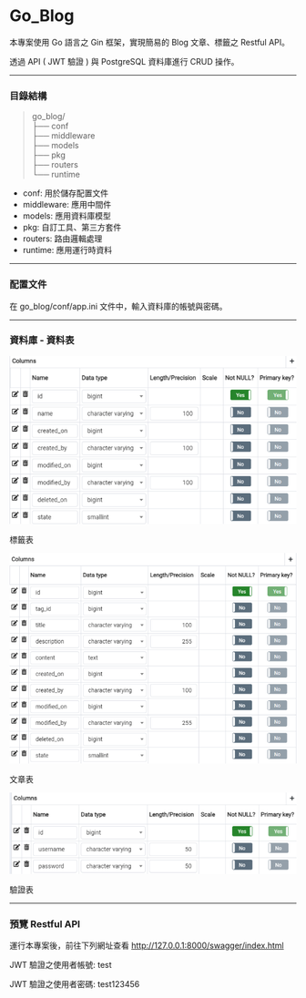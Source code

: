 # Go_Blog
本專案使用 Go 語言之 Gin 框架，實現簡易的 Blog 文章、標籤之 Restful API。

透過 API ( JWT 驗證 ) 與 PostgreSQL 資料庫進行 CRUD 操作。

---

### 目錄結構
>go_blog/<br>
├── conf<br>
├── middleware<br>
├── models<br>
├── pkg<br>
├── routers<br>
└── runtime

* conf: 用於儲存配置文件<br>
* middleware: 應用中間件
* models: 應用資料庫模型
* pkg: 自訂工具、第三方套件
* routers: 路由邏輯處理
* runtime: 應用運行時資料

---

### 配置文件
在 go_blog/conf/app.ini 文件中，輸入資料庫的帳號與密碼。

---

### 資料庫 - 資料表
![blog_tag](/table_structure/blog_tag.png)

標籤表

![blog_article](/table_structure/blog_article.png)

文章表

![blog_auth](/table_structure/blog_auth.png)

驗證表

---

### 預覽 Restful API
運行本專案後，前往下列網址查看
http://127.0.0.1:8000/swagger/index.html

JWT 驗證之使用者帳號: test

JWT 驗證之使用者密碼: test123456
